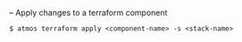 – Apply changes to a terraform component

```
$ atmos terraform apply <component-name> -s <stack-name>
```